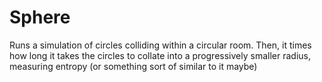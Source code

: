 # Sphere
Runs a simulation of circles colliding within a circular room. Then, it times how long it takes the circles to collate into a progressively smaller radius, measuring entropy (or something sort of similar to it maybe)
